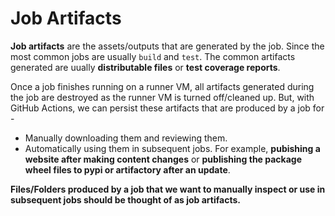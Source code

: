 # Job Artifacts

**Job artifacts** are the assets/outputs that are generated by the job. Since the most common jobs are usually `build` and `test`. The common artifacts generated are uually **distributable files** or **test coverage reports**.

Once a job finishes running on a runner VM, all artifacts generated during the job are destroyed as the runner VM is turned off/cleaned up. But, with GitHub Actions, we can persist these artifacts that are produced by a job for - 
  - Manually downloading them and reviewing them.
  - Automatically using them in subsequent jobs. For example, **pubishing a website after making content changes** or **publishing the package wheel files to pypi or artifactory after an update**.

**Files/Folders produced by a job that we want to manually inspect or use in subsequent jobs should be thought of as job artifacts.**